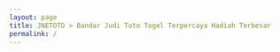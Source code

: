 ```yaml
---
layout: page
title: JNETOTO > Bandar Judi Toto Togel Terpercaya Hadiah Terbesar
permalink: /
---
```


